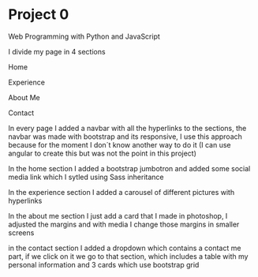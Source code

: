 # Project 0

Web Programming with Python and JavaScript

I divide my page in 4 sections

Home

Experience

About Me

Contact

In every page I added a navbar with all the hyperlinks to the sections, the navbar was made with bootstrap and its responsive, I use this approach because for the moment I don´t know another way to do it (I can use angular to create this but was not the point in this project)

In the home section I added a bootstrap jumbotron and added some social media link which I sytled using Sass inheritance

In the experience section I added a carousel of different pictures with hyperlinks

In the about me section I just add a card that I made in photoshop, I adjusted the margins and with media I change those margins in smaller screens

in the contact section I added a dropdown which contains a contact me part, if we click on it we go to that section, which includes a table with my personal information and 3 cards which use bootstrap grid
